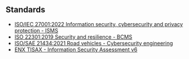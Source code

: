 ## Standards

* [ISO/IEC 27001:2022 Information security, cybersecurity and privacy protection - ISMS](iso-iec-27001-2022.md)
* [ISO 22301:2019 Security and resilience - BCMS](iso-22301-2019.md)
* [ISO/SAE 21434:2021 Road vehicles - Cybersecurity engineering](iso-sae-21434-2021.md)
* [ENX TISAX - Information Security Assessment v6](enx-tisax-isa.md)
